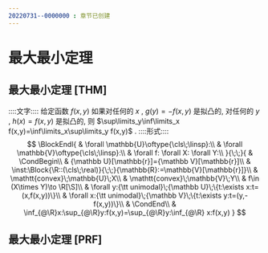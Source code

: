 ```yaml
---
20220731--0000000 : 章节已创建
---
```

# 最大最小定理
## 最大最小定理 [THM]
::::文字::::
给定函数 $f(x,y)$ 如果对任何的 $x$ , $g(y)=-f(x,y)$ 是拟凸的, 对任何的 $y$ , $h(x)=f(x,y)$ 是拟凸的, 则 $\sup\limits_y\inf\limits_x f(x,y)=\inf\limits_x\sup\limits_y f(x,y)$ . 
::::形式::::
$$
\BlockEndl{
    & \forall \mathbb{U}\oftype{\cls\;\linsp}:\\
    & \forall \mathbb{V}\oftype{\cls\;\linsp}:\\
    & \forall f: \forall X: \forall Y:\\
}{\;\;}{
    & \CondBegin\\
    & {\mathbb U}[\mathbb{r}]={\mathbb V}[\mathbb{r}]\\
    & \inst:\Block{\R::(\cls\;\real)}{\;\;}{\mathbb{R}:=\mathbb{V}[\mathbb{r}]}\\
    & \mathtt{convex}\;\mathbb{U}\;X\\
    & \mathtt{convex}\;\mathbb{V}\;Y\\
    & f\in (X\times Y)\to \R[\S]\\
    & \forall y:{\tt unimodal}\;{\mathbb U}\;\{t:\exists x:t=(x,f(x,y))\}\\
    & \forall x:{\tt unimodal}\;{\mathbb V}\;\{t:\exists y:t=(y,-f(x,y))\}\\
    & \CondEnd\\
    & \inf_{@\R}x:\sup_{@\R}y:f(x,y)=\sup_{@\R}y:\inf_{@\R} x:f(x,y)
}
$$

## 最大最小定理 [PRF]
